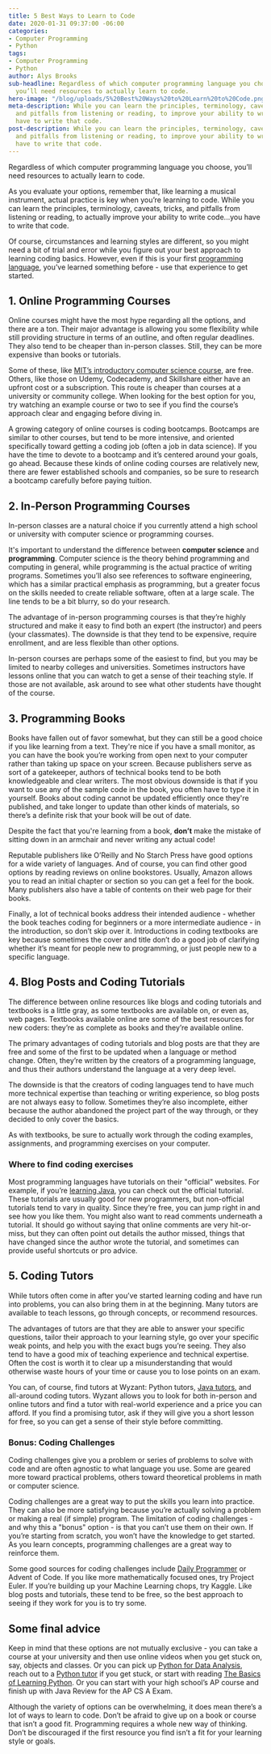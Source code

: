 ```yaml
---
title: 5 Best Ways to Learn to Code
date: 2020-01-31 09:37:00 -06:00
categories:
- Computer Programming
- Python
tags:
- Computer Programming
- Python
author: Alys Brooks
sub-headline: Regardless of which computer programming language you choose to learn,
  you’ll need resources to actually learn to code.
hero-image: "/blog/uploads/5%20Best%20Ways%20to%20Learn%20to%20Code.png"
meta-description: While you can learn the principles, terminology, caveats, tricks,
  and pitfalls from listening or reading, to improve your ability to write code...you
  have to write that code.
post-description: While you can learn the principles, terminology, caveats, tricks,
  and pitfalls from listening or reading, to improve your ability to write code...you
  have to write that code.
---
```


Regardless of which computer programming language you choose, you’ll need resources to actually learn to code.

As you evaluate your options, remember that, like learning a musical instrument, actual practice is key when you’re learning to code. While you can learn the principles, terminology, caveats, tricks, and pitfalls from listening or reading, to actually improve your ability to write code...you have to write that code.

Of course, circumstances and learning styles are different, so you might need a bit of trial and error while you figure out your best approach to learning coding basics. However, even if this is your first [programming language](https://www.wyzant.com/blog/how-to-choose-a-programming-language/), you’ve learned something before -  use that experience to get started.

## 1. Online Programming Courses

Online courses might have the most hype regarding all the options, and there are a ton. Their major advantage is allowing you some flexibility while still providing structure in terms of an outline, and often regular deadlines. They also tend to be cheaper than in-person classes. Still, they can be more expensive than books or tutorials.

Some of these, like [MIT’s introductory computer science course](https://ocw.mit.edu/courses/electrical-engineering-and-computer-science/6-0001-introduction-to-computer-science-and-programming-in-python-fall-2016/), are free. Others, like those on Udemy, Codecademy, and Skillshare either have an upfront cost or a subscription. This route is cheaper than courses at a university or community college. When looking for the best option for you, try watching an example course or two to see if you find the course’s approach clear and engaging before diving in.

A growing category of online courses is coding bootcamps. Bootcamps are similar to other courses, but tend to be more intensive, and oriented specifically toward getting a coding job (often a job in data science). If you have the time to devote to a bootcamp and it’s centered around your goals, go ahead. Because these kinds of online coding courses are relatively new, there are fewer established schools and companies, so be sure to research a bootcamp carefully before paying tuition.

## 2. In-Person Programming Courses

In-person classes are a natural choice if you currently attend a high school or university with computer science or programming courses.

It's important to understand the difference between **computer science** and **programming**. Computer science is the theory behind programming and computing in general, while programming is the actual practice of writing programs. Sometimes you’ll also see references to software engineering, which has a similar practical emphasis as programming, but a greater focus on the skills needed to create reliable software, often at a large scale. The line tends to be a bit blurry, so do your research.

The advantage of in-person programming courses is that they’re highly structured and make it easy to find both an expert (the instructor) and peers (your classmates). The downside is that they tend to be expensive, require enrollment, and are less flexible than other options.

In-person courses are perhaps some of the easiest to find, but you may be limited to nearby colleges and universities. Sometimes instructors have lessons online that you can watch to get a sense of their teaching style. If those are not available, ask around to see what other students have thought of the course.

## 3. Programming Books

Books have fallen out of favor somewhat, but they can still be a good choice if you like learning from a text. They're nice if you have a small monitor, as you can have the book you’re working from open next to your computer rather than taking up space on your screen. Because publishers serve as sort of a gatekeeper, authors of technical books tend to be both knowledgeable and clear writers. The most obvious downside is that if you want to use any of the sample code in the book, you often have to type it in yourself. Books about coding cannot be updated efficiently once they're published, and take longer to update than other kinds of materials, so there’s a definite risk that your book will be out of date.

Despite the fact that you're learning from a book, **don’t** make the mistake of sitting down in an armchair and never writing any actual code!

Reputable publishers like O’Reilly and No Starch Press have good options for a wide variety of languages. And of course, you can find other good options by reading reviews on online bookstores. Usually, Amazon allows you to read an initial chapter or section so you can get a feel for the book. Many publishers also have a table of contents on their web page for their books.

Finally, a lot of technical books address their intended audience - whether the book teaches coding for beginners or a more intermediate audience - in the introduction, so don’t skip over it. Introductions in coding textbooks are key because sometimes the cover and title don’t do a good job of clarifying whether it’s meant for people new to programming, or just people new to a specific language.

## 4. Blog Posts and Coding Tutorials

The difference between online resources like blogs and coding tutorials and textbooks is a little gray, as some textbooks are available on, or even as, web pages. Textbooks available online are some of the best resources for new coders: they’re as complete as books and they’re available online.

The primary advantages of coding tutorials and blog posts are that they are free and some of the first to be updated when a language or method change. Often, they’re written by the creators of a programming language, and thus their authors understand the language at a very deep level.

The downside is that the creators of coding languages tend to have much more technical expertise than teaching or writing experience, so blog posts are not always easy to follow. Sometimes they’re also incomplete, either because the author abandoned the project part of the way through, or they decided to only cover the basics.

As with textbooks, be sure to actually work through the coding examples, assignments, and programming exercises on your computer.

### Where to find coding exercises

Most programming languages have tutorials on their "official" websites. For example, if you’re [learning Java](https://docs.oracle.com/javase/tutorial/), you can check out the official tutorial. These tutorials are usually good for new programmers, but non-official tutorials tend to vary in quality. Since they’re free, you can jump right in and see how you like them. You might also want to read comments underneath a tutorial. It should go without saying that online comments are very hit-or-miss, but they can often point out details the author missed, things that have changed since the author wrote the tutorial, and sometimes can provide useful shortcuts or pro advice.

## 5. Coding Tutors

While tutors often come in after you’ve started learning coding and have run into problems, you can also bring them in at the beginning. Many tutors are available to teach lessons, go through concepts, or recommend resources.

The advantages of tutors are that they are able to answer your specific questions, tailor their approach to your learning style, go over your specific weak points, and help you with the exact bugs you’re seeing. They also tend to have a good mix of teaching experience and technical expertise. Often the cost is worth it to clear up a misunderstanding that would otherwise waste hours of your time or cause you to lose points on an exam.

You can, of course, find tutors at Wyzant: Python tutors, [Java tutors](https://www.wyzant.com/Java_tutors.aspx), and all-around coding tutors. Wyzant allows you to look for both in-person and online tutors and find a tutor with real-world experience and a price you can afford. If you find a promising tutor, ask if they will give you a short lesson for free, so you can get a sense of their style before committing.

### Bonus: Coding Challenges

Coding challenges give you a problem or series of problems to solve with code and are often agnostic to what language you use. Some are geared more toward practical problems, others toward theoretical problems in math or computer science.

Coding challenges are a great way to put the skills you learn into practice. They can also be more satisfying because you’re actually solving a problem or making a real (if simple) program. The limitation of coding challenges - and why this a "bonus" option - is that you can’t use them on their own. If you’re starting from scratch, you won’t have the knowledge to get started. As you learn concepts, programming challenges are a great way to reinforce them.

Some good sources for coding challenges include [Daily Programmer](https://www.reddit.com/r/dailyprogrammer/) or Advent of Code. If you like more mathematically focused ones, try Project Euler. If you’re building up your Machine Learning chops, try Kaggle. Like blog posts and tutorials, these tend to be free, so the best approach to seeing if they work for you is to try some.

## Some final advice

Keep in mind that these options are not mutually exclusive - you can take a course at your university and then use online videos when you get stuck on, say, objects and classes. Or you can pick up [Python for Data Analysis](http://shop.oreilly.com/product/0636920023784.do), reach out to a [Python tutor](https://www.wyzant.com/Python_tutors.aspx) if you get stuck, or start with reading [The Basics of Learning Python](https://www.wyzant.com/blog/learn-python/). Or you can start with your high school’s AP course and finish up with Java Review for the AP CS A Exam.

Although the variety of options can be overwhelming, it does mean there’s a lot of ways to learn to code. Don’t be afraid to give up on a book or course that isn’t a good fit. Programming requires a whole new way of thinking. Don’t be discouraged if the first resource you find isn’t a fit for your learning style or goals.